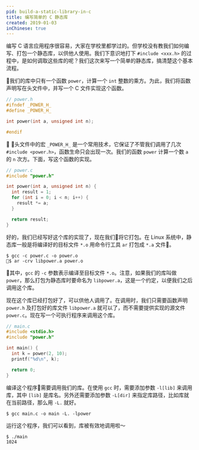 ```yaml
---
pid: build-a-static-library-in-c
title: 编写简单的 C 静态库
created: 2019-01-03
inChinese: true
---
```


编写 C 语言应用程序很容易，大家在学校里都学过的。但学校没有教我们如何编写、打包一个静态库，以供他人使用。我们下意识地打下 `#include <xxx.h>` 的过程中，是如何调取这些库的呢？我们这次来写一个简单的静态库，搞清楚这个基本流程。

我们的库中只有一个函数 `power`，计算一个 `int` 整数的乘方。为此，我们将函数声明写在头文件中，并写一个 C 文件实现这个函数。

```C
// power.h
#ifndef _POWER_H_
#define _POWER_H_

int power(int a, unsigned int n);

#endif
```

头文件中的宏 `_POWER_H_` 是一个常用技术，它保证了不管我们调用了几次 `#include <power.h>`，函数生命只会出现一次。我们的函数 `power` 计算一个数 `a` 的 `n` 次方。下面，写这个函数的实现。

```C
// power.c
#include "power.h"

int power(int a, unsigned int n) {
  int result = 1;
  for (int i = 0; i < n; i++) {
    result *= a;
  }

  return result;
}
```

好的，我们已经写好这个库的实现了，现在我们将它打包。在 Linux 系统中，静态库一般是将编译好的目标文件 `*.o` 用命令行工具 `ar` 打包成 `*.a` 文件。

```Shell
$ gcc -c power.c -o power.o
$ ar -crv libpower.a power.o
```

其中，`gcc` 的 `-c` 参数表示编译至目标文件 `*.o`。注意，如果我们的库叫做 `power`，那么打包为静态库时要命名为 `libpower.a`，这是一个约定，以便我们之后调用这个库。

现在这个库已经打包好了，可以供他人调用了。在调用时，我们只需要函数声明 `power.h` 及打包好的库文件 `libpower.a` 就可以了，而不需要提供实现的源文件 `power.c`。现在写一个可执行程序来调用这个库。

```C
// main.c
#include <stdio.h>
#include "power.h"

int main() {
  int k = power(2, 10);
  printf("%d\n", k);

  return 0;
}
```

编译这个程序需要调用我们的库。在使用 `gcc` 时，需要添加参数 `-l[lib]` 来调用库，其中 `[lib]` 是库名。另外还需要添加参数 `-L[dir]` 来指定库路径，比如库就在当前路径，那么用 `-L.` 就好。

```Shell
$ gcc main.c -o main -L. -lpower 
```

运行这个程序，我们可以看到，库被有效地调用啦～

```Shell
$ ./main
1024
```

